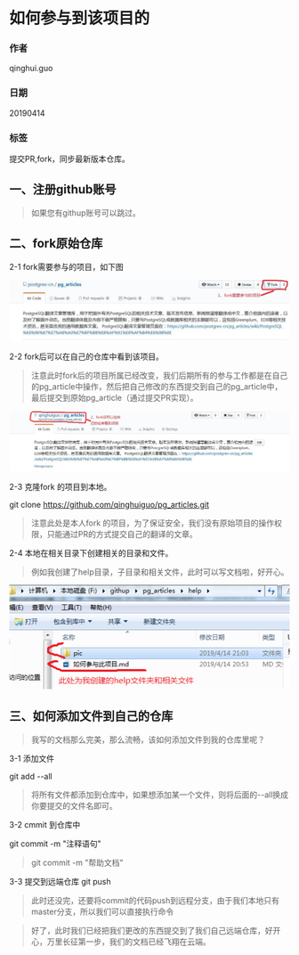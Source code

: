 #  如何参与到该项目的

### 作者

qinghui.guo

### 日期

20190414

### 标签

提交PR,fork，同步最新版本仓库。

## 一、注册github账号

>如果您有githup账号可以跳过。

## 二、fork原始仓库

2-1 fork需要参与的项目，如下图

![原始仓库](pic/1-1fork-orig.jpg)


2-2 fork后可以在自己的仓库中看到该项目。

> 注意此时fork后的项目所属已经改变，我们后期所有的参与工作都是在自己的pg_article中操作，然后把自己修改的东西提交到自己的pg_article中，最后提交到原始pg_article（通过提交PR实现）。

![个人仓库项目](pic/1-2fork-myself.jpg)

2-3 克隆fork 的项目到本地。


git clone https://github.com/qinghuiguo/pg_articles.git

> 注意此处是本人fork 的项目，为了保证安全，我们没有原始项目的操作权限，只能通过PR的方式提交自己的翻译的文章。

2-4 本地在相关目录下创建相关的目录和文件。

> 例如我创建了help目录，子目录和相关文件，此时可以写文档啦，好开心。


![此时可以写文档啦](./pic/mk-touch.png)

## 三、如何添加文件到自己的仓库

> 我写的文档那么完美，那么流畅，该如何添加文件到我的仓库里呢？

3-1 添加文件

git add --all

>将所有文件都添加到仓库中，如果想添加某一个文件，则将后面的--all换成你要提交的文件名即可。

3-2 cmmit 到仓库中

git commit -m "注释语句"

> git commit -m "帮助文档"

3-3 提交到远端仓库
git push

> 此时还没完，还要将commit的代码push到远程分支，由于我们本地只有master分支，所以我们可以直接执行命令

>好了，此时我们已经把我们更改的东西提交到了我们自己远端仓库，好开心，万里长征第一步，我们的文档已经飞翔在云端。




